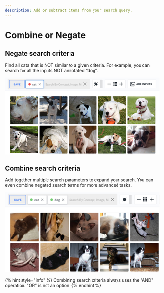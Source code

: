 ```yaml
---
description: Add or subtract items from your search query.
---
```


# Combine or Negate

## Negate search criteria

Find all data that is NOT similar to a given criteria. For example, you can search for all the inputs NOT annotated “dog”.

![](../../.gitbook/assets/negate_search_criteria.jpg)

## Combine search criteria

Add together multiple search parameters to expand your search. You can even combine negated search terms for more advanced tasks.

![](../../.gitbook/assets/combine_search_criteria.jpg)

{% hint style="info" %}
Combining search criteria always uses the "AND" operation. "OR" is not an option.
{% endhint %}

